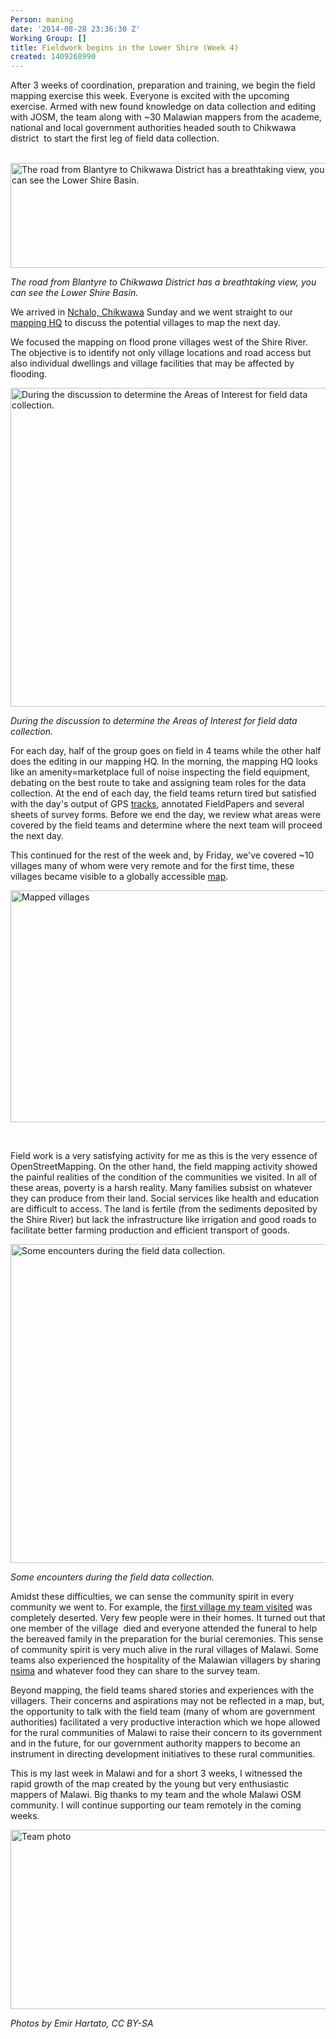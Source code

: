 ```yaml
---
Person: maning
date: '2014-08-28 23:36:30 Z'
Working Group: []
title: Fieldwork begins in the Lower Shire (Week 4)
created: 1409268990
---
```

<p>After 3 weeks of coordination, preparation and training, we begin the field mapping exercise this week. Everyone is excited with the upcoming exercise. Armed with new found knowledge on data collection and editing with JOSM, the team along with ~30 Malawian mappers from the academe, national and local government authorities headed south to Chikwawa district&nbsp; to start the first leg of field data collection.&nbsp; <br>&nbsp;</p><p><img class="image-large" title="The road from Blantyre to Chikwawa District has a breathtaking view, you can see the Lower Shire Basin." src="/sites/default/files/styles/large/public/image00.jpg?itok=LvIr4qnz" alt="The road from Blantyre to Chikwawa District has a breathtaking view, you can see the Lower Shire Basin." height="168" width="510"></p><p><em>The road from Blantyre to Chikwawa District has a breathtaking view, you can see the Lower Shire Basin.</em></p><p>We arrived in <a href="http://www.openstreetmap.org/#map=15/-16.2707/34.8698">Nchalo, Chikwawa</a> Sunday and we went straight to our <a href="http://www.openstreetmap.org/node/3023223295#map=19/-16.25621/34.86481">mapping HQ</a> to discuss the potential villages to map the next day.</p><p>We focused the mapping on flood prone villages west of the Shire River. The objective is to identify not only village locations and road access but also individual dwellings and village facilities that may be affected by flooding.</p><p><img class="image-large" title="During the discussion to determine the Areas of Interest for field data collection." src="/sites/default/files/styles/large/public/image02.jpg?itok=TaA_pyf3" alt="During the discussion to determine the Areas of Interest for field data collection." height="510" width="510"></p><p><em>During the discussion to determine the Areas of Interest for field data collection.</em></p><p>For each day, half of the group goes on field in 4 teams while the other half does the editing in our mapping HQ. In the morning, the mapping HQ looks like an amenity=marketplace full of noise inspecting the field equipment, debating on the best route to take and assigning team roles for the data collection. At the end of each day, the field teams return tired but satisfied with the day's output of GPS <a href="http://umap.openstreetmap.fr/en/map/malawi-lower-shire-project_11057#17/-16.47564/34.99872">tracks</a>, annotated FieldPapers and several sheets of survey forms. Before we end the day, we review what areas were covered by the field teams and determine where the next team will proceed the next day.</p><p>This continued for the rest of the week and, by Friday, we've covered ~10 villages many of whom were very remote and for the first time, these villages became visible to a globally accessible <a href="http://www.openstreetmap.org/#map=16/-16.4701/34.9902&amp;layers=H">map</a>.</p><p><img class="image-large" title="http://www.openstreetmap.org/#map=16/-16.4701/34.9902&amp;layers=H" src="/sites/default/files/styles/large/public/Screenshot%20from%202014-08-29%2007%3A26%3A24.png?itok=TwGiMAFN" alt="Mapped villages" height="371" width="510"></p><p>&nbsp;</p><p>Field work is a very satisfying activity for me as this is the very essence of OpenStreetMapping. On the other hand, the field mapping activity showed the painful realities of the condition of the communities we visited. In all of these areas, poverty is a harsh reality. Many families subsist on whatever they can produce from their land. Social services like health and education are difficult to access. The land is fertile (from the sediments deposited by the Shire River) but lack the infrastructure like irrigation and good roads to facilitate better farming production and efficient transport of goods.</p><p><img class="image-large" title="Some encounters during the field data collection." src="/sites/default/files/styles/large/public/image01.jpg?itok=IUxFPcKF" alt="Some encounters during the field data collection." height="510" width="510"></p><p><em>Some encounters during the field data collection.</em></p><p>Amidst these difficulties, we can sense the community spirit in every community we went to. For example, the <a href="http://www.openstreetmap.org/#map=15/-16.5226/35.0232&amp;layers=H">first village my team visited</a> was completely deserted. Very few people were in their homes. It turned out that one member of the village&nbsp; died and everyone attended the funeral to help the bereaved family in the preparation for the burial ceremonies. This sense of community spirit is very much alive in the rural villages of Malawi. Some teams also experienced the hospitality of the Malawian villagers by sharing <a href="http://en.wikipedia.org/wiki/Nsima">nsima</a> and whatever food they can share to the survey team.</p><p>Beyond mapping, the field teams shared stories and experiences with the villagers. Their concerns and aspirations may not be reflected in a map, but, the opportunity to talk with the field team (many of whom are government authorities) facilitated a very productive interaction which we hope allowed for the rural communities of Malawi to raise their concern to its government and in the future, for our government authority mappers to become an instrument in directing development initiatives to these rural communities.</p><p>This is my last week in Malawi and for a short 3 weeks, I witnessed the rapid growth of the map created by the young but very enthusiastic mappers of Malawi. Big thanks to my team and the whole Malawi OSM community. I will continue supporting our team remotely in the coming weeks.&nbsp;</p><p><img class="image-large" title="Team photo" src="/sites/default/files/styles/large/public/image03.jpg?itok=vy9S9f2r" alt="Team photo" height="287" width="510"></p><p><em>Photos by Emir Hartato, CC BY-SA</em></p><p>&nbsp;</p>
